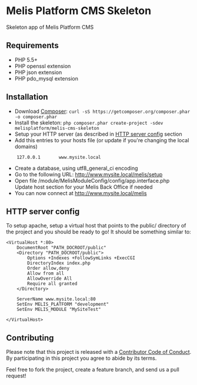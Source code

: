 # Melis Platform CMS Skeleton

Skeleton app of Melis Platform CMS

## Requirements

* PHP 5.5+
* PHP openssl extension
* PHP json extension
* PHP pdo_mysql extension

## Installation

* Download [Composer](https://getcomposer.org/download/): `curl -sS https://getcomposer.org/composer.phar -o composer.phar`
* Install the skeleton: `php composer.phar create-project -sdev melisplatform/melis-cms-skeleton`
* Setup your HTTP server (as described in [HTTP server config](#http-server-config) section
* Add this entries to your hosts file (or update if you're changing the local domains)  
```
    127.0.0.1       www.mysite.local
```
* Create a database, using utf8_general_ci encoding
* Go to the following URL: http://www.mysite.local/melis/setup
* Open file /module/MelisModuleConfig/config/app.interface.php  
  Update host section for your Melis Back Office if needed
* You can now connect at http://www.mysite.local/melis

## HTTP server config

To setup apache, setup a virtual host that points to the public/ directory of the project and you should be ready to go!
It should be something similar to:

```
<VirtualHost *:80>
    DocumentRoot "PATH_DOCROOT/public"
    <Directory "PATH_DOCROOT/public">
        Options +Indexes +FollowSymLinks +ExecCGI
        DirectoryIndex index.php
        Order allow,deny
        Allow from all
        AllowOverride All
        Require all granted
    </Directory>

    ServerName www.mysite.local:80
    SetEnv MELIS_PLATFORM "development"
    SetEnv MELIS_MODULE "MySiteTest"

</VirtualHost>
```

## Contributing

Please note that this project is released with a [Contributor Code of Conduct](http://contributor-covenant.org/version/1/2/0/).
By participating in this project you agree to abide by its terms.

Feel free to fork the project, create a feature branch, and send us a pull request!
